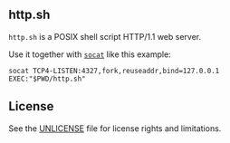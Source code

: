 ## http.sh

`http.sh` is a POSIX shell script HTTP/1.1 web server.

Use it together with [`socat`](http://www.dest-unreach.org/socat/doc/socat.html) like this example:

    socat TCP4-LISTEN:4327,fork,reuseaddr,bind=127.0.0.1 EXEC:"$PWD/http.sh"

## License

See the [UNLICENSE](https://github.com/simonsj/http.sh/blob/master/UNLICENSE) file for license rights and limitations.
